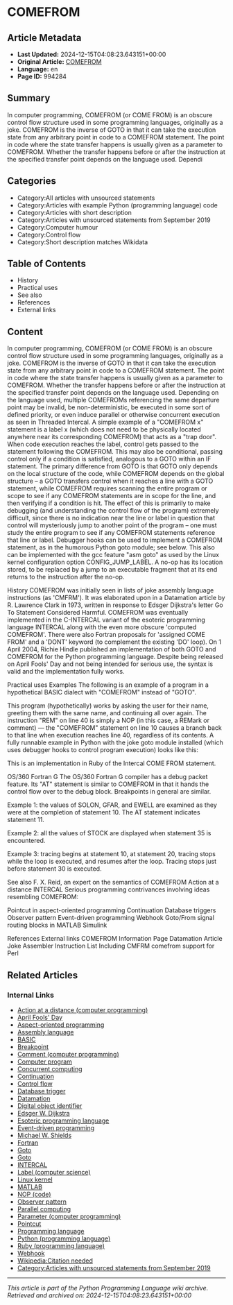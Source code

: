 # COMEFROM

## Article Metadata

- **Last Updated:** 2024-12-15T04:08:23.643151+00:00
- **Original Article:** [COMEFROM](https://en.wikipedia.org/wiki/COMEFROM)
- **Language:** en
- **Page ID:** 994284

## Summary

In computer programming, COMEFROM (or COME FROM) is an obscure control flow structure used in some programming languages, originally as a joke. COMEFROM is the inverse of GOTO in that it can take the execution state from any arbitrary point in code to a COMEFROM statement.
The point in code where the state transfer happens is usually given as a parameter to COMEFROM. Whether the transfer happens before or after the instruction at the specified transfer point depends on the language used. Dependi

## Categories

- Category:All articles with unsourced statements
- Category:Articles with example Python (programming language) code
- Category:Articles with short description
- Category:Articles with unsourced statements from September 2019
- Category:Computer humour
- Category:Control flow
- Category:Short description matches Wikidata

## Table of Contents

- History
- Practical uses
- See also
- References
- External links

## Content

In computer programming, COMEFROM (or COME FROM) is an obscure control flow structure used in some programming languages, originally as a joke. COMEFROM is the inverse of GOTO in that it can take the execution state from any arbitrary point in code to a COMEFROM statement.
The point in code where the state transfer happens is usually given as a parameter to COMEFROM. Whether the transfer happens before or after the instruction at the specified transfer point depends on the language used. Depending on the language used, multiple COMEFROMs referencing the same departure point may be invalid, be non-deterministic, be executed in some sort of defined priority, or even induce parallel or otherwise concurrent execution as seen in Threaded Intercal.
A simple example of a "COMEFROM x" statement is a label x (which does not need to be physically located anywhere near its corresponding COMEFROM) that acts as a "trap door". When code execution reaches the label, control gets passed to the statement following the COMEFROM. This may also be conditional, passing control only if a condition is satisfied, analogous to a GOTO within an IF statement. The primary difference from GOTO is that GOTO only depends on the local structure of the code, while COMEFROM depends on the global structure – a GOTO transfers control when it reaches a line with a GOTO statement, while COMEFROM requires scanning the entire program or scope to see if any COMEFROM statements are in scope for the line, and then verifying if a condition is hit. The effect of this is primarily to make debugging (and understanding the control flow of the program) extremely difficult, since there is no indication near the line or label in question that control will mysteriously jump to another point of the program – one must study the entire program to see if any COMEFROM statements reference that line or label.
Debugger hooks can be used to implement a COMEFROM statement, as in the humorous Python goto module; see below. This also can be implemented with the gcc feature "asm goto" as used by the Linux kernel configuration option CONFIG_JUMP_LABEL. A no-op has its location stored, to be replaced by a jump to an executable fragment that at its end returns to the instruction after the no-op.

History
COMEFROM was initially seen in lists of joke assembly language instructions (as 'CMFRM'). It was elaborated upon in a Datamation article by R. Lawrence Clark in 1973, written in response to Edsger Dijkstra's letter Go To Statement Considered Harmful. COMEFROM was eventually implemented in the C-INTERCAL variant of the esoteric programming language INTERCAL along with the even more obscure 'computed COMEFROM'. There were also Fortran proposals for 'assigned COME FROM' and a 'DONT' keyword (to complement the existing 'DO' loop).
On 1 April 2004, Richie Hindle published an implementation of both GOTO and COMEFROM for the Python programming language. Despite being released on April Fools' Day and not being intended for serious use, the syntax is valid and the implementation fully works.

Practical uses
Examples
The following is an example of a program in a hypothetical BASIC dialect with "COMEFROM" instead of "GOTO".

This program (hypothetically) works by asking the user for their name, greeting them with the same name, and continuing all over again. The instruction "REM" on line 40 is simply a NOP (in this case, a REMark or comment) — the "COMEFROM" statement on line 10 causes a branch back to that line when execution reaches line 40, regardless of its contents.
A fully runnable example in Python with the joke goto module installed (which uses debugger hooks to control program execution) looks like this:

This is an implementation in Ruby of the Intercal COME FROM statement.

OS/360 Fortran G
The OS/360 Fortran G compiler has a debug packet feature. Its "AT" statement is similar to COMEFROM in that it hands the control flow over to the debug block. Breakpoints in general are similar.

Example 1: the values of SOLON, GFAR, and EWELL are examined as they were at the completion of statement 10.  The AT statement indicates statement 11.

Example 2: all the values of STOCK are displayed when statement 35 is encountered.

Example 3: tracing begins at statement 10, at statement 20, tracing stops while the loop is executed, and resumes after the loop.  Tracing stops just before statement 30 is executed.

See also
F. X. Reid, an expert on the semantics of COMEFROM
Action at a distance
INTERCAL
Serious programming contrivances involving ideas resembling COMEFROM:

Pointcut in aspect-oriented programming
Continuation
Database triggers
Observer pattern
Event-driven programming
Webhook
Goto/From signal routing blocks in MATLAB Simulink

References
External links
COMEFROM Information Page
Datamation Article
Joke Assembler Instruction List Including CMFRM
comefrom support for Perl

## Related Articles

### Internal Links

- [Action at a distance (computer programming)](https://en.wikipedia.org/wiki/Action_at_a_distance_(computer_programming))
- [April Fools' Day](https://en.wikipedia.org/wiki/April_Fools%27_Day)
- [Aspect-oriented programming](https://en.wikipedia.org/wiki/Aspect-oriented_programming)
- [Assembly language](https://en.wikipedia.org/wiki/Assembly_language)
- [BASIC](https://en.wikipedia.org/wiki/BASIC)
- [Breakpoint](https://en.wikipedia.org/wiki/Breakpoint)
- [Comment (computer programming)](https://en.wikipedia.org/wiki/Comment_(computer_programming))
- [Computer program](https://en.wikipedia.org/wiki/Computer_program)
- [Concurrent computing](https://en.wikipedia.org/wiki/Concurrent_computing)
- [Continuation](https://en.wikipedia.org/wiki/Continuation)
- [Control flow](https://en.wikipedia.org/wiki/Control_flow)
- [Database trigger](https://en.wikipedia.org/wiki/Database_trigger)
- [Datamation](https://en.wikipedia.org/wiki/Datamation)
- [Digital object identifier](https://en.wikipedia.org/wiki/Digital_object_identifier)
- [Edsger W. Dijkstra](https://en.wikipedia.org/wiki/Edsger_W._Dijkstra)
- [Esoteric programming language](https://en.wikipedia.org/wiki/Esoteric_programming_language)
- [Event-driven programming](https://en.wikipedia.org/wiki/Event-driven_programming)
- [Michael W. Shields](https://en.wikipedia.org/wiki/Michael_W._Shields)
- [Fortran](https://en.wikipedia.org/wiki/Fortran)
- [Goto](https://en.wikipedia.org/wiki/Goto)
- [Goto](https://en.wikipedia.org/wiki/Goto)
- [INTERCAL](https://en.wikipedia.org/wiki/INTERCAL)
- [Label (computer science)](https://en.wikipedia.org/wiki/Label_(computer_science))
- [Linux kernel](https://en.wikipedia.org/wiki/Linux_kernel)
- [MATLAB](https://en.wikipedia.org/wiki/MATLAB)
- [NOP (code)](https://en.wikipedia.org/wiki/NOP_(code))
- [Observer pattern](https://en.wikipedia.org/wiki/Observer_pattern)
- [Parallel computing](https://en.wikipedia.org/wiki/Parallel_computing)
- [Parameter (computer programming)](https://en.wikipedia.org/wiki/Parameter_(computer_programming))
- [Pointcut](https://en.wikipedia.org/wiki/Pointcut)
- [Programming language](https://en.wikipedia.org/wiki/Programming_language)
- [Python (programming language)](https://en.wikipedia.org/wiki/Python_(programming_language))
- [Ruby (programming language)](https://en.wikipedia.org/wiki/Ruby_(programming_language))
- [Webhook](https://en.wikipedia.org/wiki/Webhook)
- [Wikipedia:Citation needed](https://en.wikipedia.org/wiki/Wikipedia:Citation_needed)
- [Category:Articles with unsourced statements from September 2019](https://en.wikipedia.org/wiki/Category:Articles_with_unsourced_statements_from_September_2019)

---
_This article is part of the Python Programming Language wiki archive._
_Retrieved and archived on: 2024-12-15T04:08:23.643151+00:00_